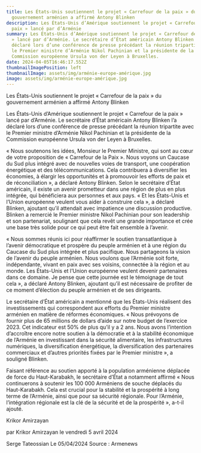 ```yaml
---
title: Les États-Unis soutiennent le projet « Carrefour de la paix » du
  gouvernement arménien a affirmé Antony Blinken
description: Les États-Unis d’Amérique soutiennent le projet « Carrefour de la
  paix » lancé par d’Arménie
summary: Les États-Unis d’Amérique soutiennent le projet « Carrefour de la paix
  » lancé par d’Arménie. Le secrétaire d’État américain Antony Blinken l’a
  déclaré lors d’une conférence de presse précédant la réunion tripartite avec
  le Premier ministre d’Arménie Nikol Pachinian et la présidente de la
  Commission européenne Ursula von der Leyen à Bruxelles.
date: 2024-04-05T16:46:17.552Z
thumbnailImagePosition: left
thumbnailImage: assets/img/arménie-europe-amérique.jpg
image: assets/img/arménie-europe-amérique.jpg
---
```

Les États-Unis soutiennent le projet « Carrefour de la paix » du gouvernement arménien a affirmé Antony Blinken


Les États-Unis d’Amérique soutiennent le projet « Carrefour de la paix » lancé par d’Arménie.
Le secrétaire d’État américain Antony Blinken l’a déclaré lors d’une conférence de presse précédant la réunion tripartite avec le Premier ministre d’Arménie Nikol Pachinian et la présidente de la Commission européenne Ursula von der Leyen à Bruxelles.

« Nous soutenons les idées, Monsieur le Premier Ministre, qui sont au cœur de votre proposition de « Carrefour de la Paix ». Nous voyons un Caucase du Sud plus intégré avec de nouvelles voies de transport, une coopération énergétique et des télécommunications. Cela contribuera à diversifier les économies, à élargir les opportunités et à promouvoir les efforts de paix et de réconciliation », a déclaré Antony Blinken.
Selon le secrétaire d’État américain, il existe un avenir prometteur dans une région de plus en plus intégrée, qui bénéficiera aux personnes et aux pays.
« Et les États-Unis et l’Union européenne veulent vous aider à construire cela », a déclaré Blinken, ajoutant qu’il attendait avec impatience une discussion productive. Blinken a remercié le Premier ministre Nikol Pachinian pour son leadership et son partenariat, soulignant que cela revêt une grande importance et crée une base très solide pour ce qui peut être fait ensemble à l’avenir.

« Nous sommes réunis ici pour réaffirmer le soutien transatlantique à l’avenir démocratique et prospère du peuple arménien et à une région du Caucase du Sud plus intégrée et plus pacifique. Nous partageons la vision de l’avenir du peuple arménien. Nous voulons que l’Arménie soit forte, indépendante, vivant en paix avec ses voisins, connectée à la région et au monde. Les États-Unis et l’Union européenne veulent devenir partenaires dans ce domaine. Je pense que cette journée est le témoignage de tout cela », a déclaré Antony Blinken, ajoutant qu’il est nécessaire de profiter de ce moment d’élection du peuple arménien et de ses dirigeants.

Le secrétaire d’État américain a mentionné que les États-Unis réalisent des investissements qui correspondent aux efforts du Premier ministre arménien en matière de réformes économiques.
« Nous prévoyons de fournir plus de 65 millions de dollars d’aide sur notre budget de l’exercice 2023. Cet indicateur est 50% de plus qu’il y a 2 ans. Nous avons l’intention d’accroître encore notre soutien à la démocratie et à la stabilité économique de l’Arménie en investissant dans la sécurité alimentaire, les infrastructures numériques, la diversification énergétique, la diversification des partenaires commerciaux et d’autres priorités fixées par le Premier ministre », a souligné Blinken.

Faisant référence au soutien apporté à la population arménienne déplacée de force du Haut-Karabakh, le secrétaire d’État a notamment affirmé « Nous continuerons à soutenir les 100 000 Arméniens de souche déplacés du Haut-Karabakh. Cela est crucial pour la stabilité et la prospérité à long terme de l’Arménie, ainsi que pour sa sécurité régionale. Pour l’Arménie, l’intégration régionale est la clé de la sécurité et de la prospérité », a-t-il ajouté.

Krikor Amirzayan

par Krikor Amirzayan le vendredi 5 avril 2024

S﻿erge Tateossian Le 05/04/2024   Source : Armenews